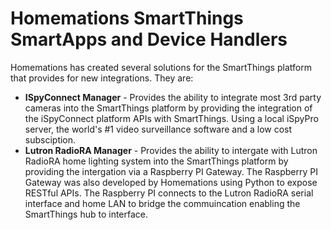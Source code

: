 # Homemations SmartThings SmartApps and Device Handlers

Homemations has created several solutions for the SmartThings platform that provides for new integrations.  They are:

- **ISpyConnect Manager** - Provides the ability to integrate most 3rd party cameras into the SmartThings platform by providing the integration of the iSpyConnect platform APIs with SmartThings.  Using a local iSpyPro server, the world's #1 video surveillance software and a low cost subsciption.
- **Lutron RadioRA Manager** - Provides the ability to intergate with Lutron RadioRA home lighting system into the SmartThings platform by providing the intergation via a Raspberry PI Gateway.  The Raspberry PI Gateway was also developed by Homemations using Python to expose RESTful APIs.  The Raspberry PI connects to the Lutron RadioRA serial interface and home LAN to bridge the commuincation enabling the SmartThings hub to interface.  